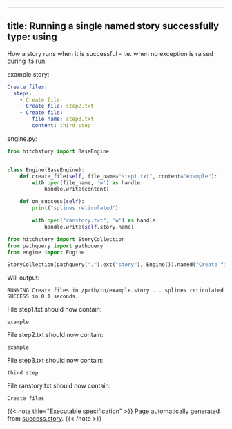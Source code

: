 
---
title: Running a single named story successfully
type: using
---



How a story runs when it is successful - i.e. when no exception
is raised during its run.




example.story:

```yaml
Create files:
  steps:
    - Create file
    - Create file: step2.txt
    - Create file:
        file name: step3.txt
        content: third step

```









engine.py:

```python
from hitchstory import BaseEngine


class Engine(BaseEngine):
    def create_file(self, file_name="step1.txt", content="example"):
        with open(file_name, 'w') as handle:
            handle.write(content)

    def on_success(self):
        print("splines reticulated")

        with open("ranstory.txt", 'w') as handle:
            handle.write(self.story.name)

```



```python
from hitchstory import StoryCollection
from pathquery import pathquery
from engine import Engine

```






```python
StoryCollection(pathquery(".").ext("story"), Engine()).named("Create files").play()

```

Will output:
```
RUNNING Create files in /path/to/example.story ... splines reticulated
SUCCESS in 0.1 seconds.
```






File step1.txt should now contain:

```
example
```



File step2.txt should now contain:

```
example
```



File step3.txt should now contain:

```
third step
```



File ranstory.txt should now contain:

```
Create files
```






{{< note title="Executable specification" >}}
Page automatically generated from <a href="https://github.com/hitchdev/hitchstory/blob/master/hitch/success.story">success.story</a>.
{{< /note >}}
